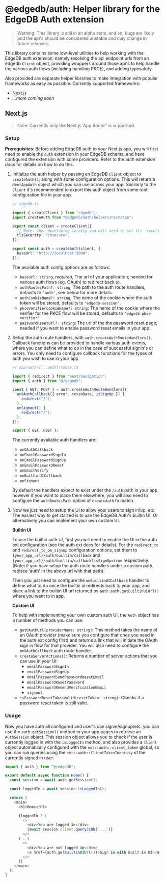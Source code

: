 # @edgedb/auth: Helper library for the EdgeDB Auth extension

> Warning: This library is still in an alpha state, and so, bugs are likely and the api's should be considered unstable and may change in future releases.

This library contains some low-level utilities to help working with the EdgeDB auth extension; namely resolving the api endpoint urls from an edgedb `Client` object, providing wrappers around those api's to help handle the various auth flows (including handling PKCE), and adding typesafety.

Also provided are separate helper libraries to make integration with popular frameworks as easy as possible. Currently supported frameworks:

- [Next.js](#nextjs)
- _...more coming soon_

## Next.js

> Note: Currently only the Next.js 'App Router' is supported.

### Setup

**Prerequisites**: Before adding EdgeDB auth to your Next.js app, you will first need to enable the `auth` extension in your EdgeDB schema, and have configured the extension with some providers. Refer to the auth extension docs for details on how to do this.

1. Initialize the auth helper by passing an EdgeDB `Client` object to `createAuth()`, along with some configuration options. This will return a `NextAppAuth` object which you can use across your app. Similarly to the `Client` it's recommended to export this auth object from some root configuration file in your app.

   ```ts
   // edgedb.ts

   import { createClient } from "edgedb";
   import createAuth from "@edgedb/auth/helpers/next/app";

   export const client = createClient({
     // Note: when developing locally you will need to set tls  security to insecure, because the development server uses  self-signed certificates which will cause api calls with  the fetch api to fail.
     tlsSecurity: "insecure",
   });

   export const auth = createAuth(client, {
     baseUrl: "http://localhost:3000",
   });
   ```

   The available auth config options are as follows:

   - `baseUrl: string`, _required_, The url of your application; needed for various auth flows (eg. OAuth) to redirect back to.
   - `authRoutesPath?: string`, The path to the auth route handlers, defaults to `'auth'`, see below for more details.
   - `authCookieName?: string`, The name of the cookie where the auth token will be stored, defaults to `'edgedb-session'`.
   - `pkceVerifierCookieName?: string`: The name of the cookie where the verifier for the PKCE flow will be stored, defaults to `'edgedb-pkce-verifier'`
   - `passwordResetUrl?: string`: The url of the the password reset page; needed if you want to enable password reset emails in your app.

2. Setup the auth route handlers, with `auth.createAuthRouteHandlers()`. Callback functions can be provided to handle various auth events, where you can define what to do in the case of successful signin's or errors. You only need to configure callback functions for the types of auth you wish to use in your app.

   ```ts
   // app/auth/[...auth]/route.ts

   import { redirect } from "next/navigation";
   import { auth } from "@/edgedb";

   const { GET, POST } = auth.createAuthRouteHandlers({
     onOAuthCallback({ error, tokenData, isSignUp }) {
       redirect("/");
     },
     onSignout() {
       redirect("/");
     },
   });

   export { GET, POST };
   ```

   The currently available auth handlers are:

   - `onOAuthCallback`
   - `onEmailPasswordSignIn`
   - `onEmailPasswordSignUp`
   - `onEmailPasswordReset`
   - `onEmailVerify`
   - `onBuiltinUICallback`
   - `onSignout`

   By default the handlers expect to exist under the `/auth` path in your app, however if you want to place them elsewhere, you will also need to configure the `authRoutesPath` option of `createAuth` to match.

3. Now we just need to setup the UI to allow your users to sign in/up, etc. The easiest way to get started is to use the EdgeDB Auth's builtin UI. Or alternatively you can implement your own custom UI.

   **Builtin UI**

   To use the builtin auth UI, first you will need to enable the UI in the auth ext configuration (see the auth ext docs for details). For the `redirect_to` and `redirect_to_on_signup` configuration options, set them to `{your_app_url}/auth/builtin/callback` and `{your_app_url}/auth/builtin/callback?isSignUp=true` respectively. (Note: if you have setup the auth route handlers under a custom path, replace 'auth' in the above url with that path).

   Then you just need to configure the `onBuiltinUICallback` handler to define what to do once the builtin ui redirects back to your app, and place a link to the builtin UI url returned by `auth.auth.getBuiltinUIUrl()` where you want to in app.

   **Custom UI**

   To help with implementing your own custom auth UI, the `Auth` object has a number of methods you can use:

   - `getOAuthUrl(providerName: string)`: This method takes the name of an OAuth provider (make sure you configure that ones you need in the auth ext config first) and returns a link that will initiate the OAuth sign in flow for that provider. You will also need to configure the `onOAuthCallback` auth route handler.
   - `createServerActions()`: Returns a number of server actions that you can use in your UI:
     - `emailPasswordSignIn`
     - `emailPasswordSignUp`
     - `emailPasswordSendPasswordResetEmail`
     - `emailPasswordResetPassword`
     - `emailPasswordResendVerificationEmail`
     - `signout`
   - `isPasswordResetTokenValid(resetToken: string)`: Checks if a password reset token is still valid.

### Usage

Now you have auth all configured and user's can signin/signup/etc. you can use the `auth.getSession()` method in your app pages to retrieve an `AuthSession` object. This session object allows you to check if the user is currently logged in with the `isLoggedIn` method, and also provides a `Client` object automatically configured with the `ext::auth::client_token` global, so you can run queries using the `ext::auth::ClientTokenIdentity` of the currently signed in user.

```ts
import { auth } from "@/edgedb";

export default async function Home() {
  const session = await auth.getSession();

  const loggedIn = await session.isLoggedIn();

  return (
    <main>
      <h1>Home</h1>

      {loggedIn ? (
        <>
          <div>You are logged in</div>
          {await session.client.queryJSON(`...`)}
        </>
      ) : (
        <>
          <div>You are not logged in</div>
          <a href={auth.getBuiltinUIUrl()}>Sign in with Built-in UI</a>
        </>
      )}
    </main>
  );
}
```
